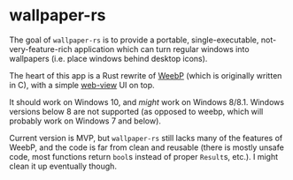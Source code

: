 # wallpaper-rs

The goal of `wallpaper-rs` is to provide a portable, single-executable, not-very-feature-rich application which can turn regular windows 
into wallpapers (i.e. place windows behind desktop icons).

The heart of this app is a Rust rewrite of [WeebP](https://github.com/Francesco149/weebp/) (which is originally written in C), 
with a simple [web-view](https://github.com/Boscop/web-view) UI on top.

It should work on Windows 10, and *might* work on Windows 8/8.1. Windows versions below 8 are not supported (as opposed to weebp,
which will probably work on Windows 7 and below).

Current version is MVP, but `wallpaper-rs` still lacks many of the features of WeebP, and the code is far from clean and reusable 
(there is mostly unsafe code, most functions return `bool`s instead of proper `Result`s, etc.). I might clean it up eventually though.
